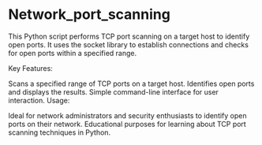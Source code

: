 # Network_port_scanning
This Python script performs TCP port scanning on a target host to identify open ports. It uses the socket library to establish connections and checks for open ports within a specified range.

Key Features:

Scans a specified range of TCP ports on a target host.
Identifies open ports and displays the results.
Simple command-line interface for user interaction.
Usage:

Ideal for network administrators and security enthusiasts to identify open ports on their network.
Educational purposes for learning about TCP port scanning techniques in Python.

